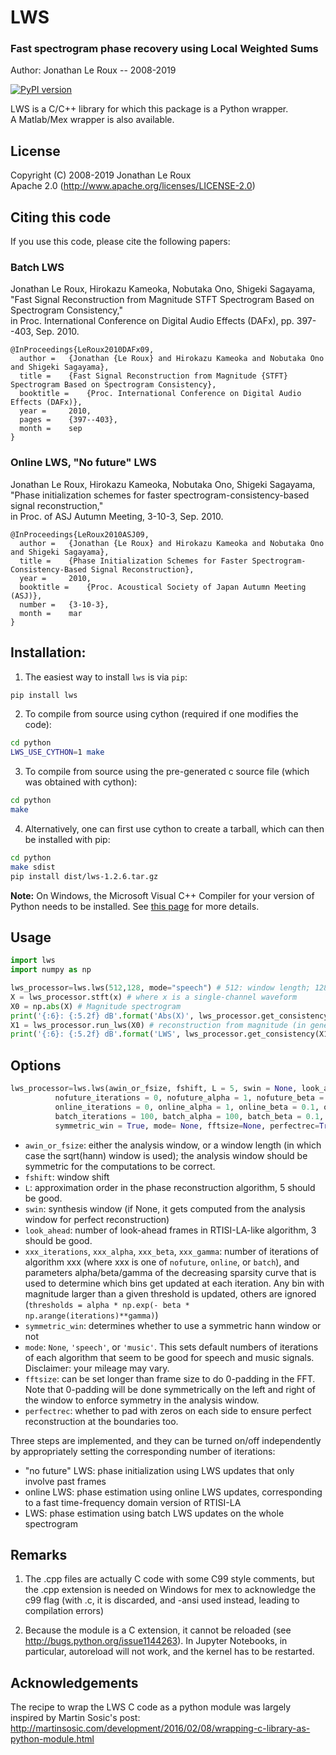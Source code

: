LWS
===

### Fast spectrogram phase recovery using Local Weighted Sums ###

Author: Jonathan Le Roux -- 2008-2019

[![PyPI version](https://badge.fury.io/py/lws.svg)](https://badge.fury.io/py/lws)

LWS is a C/C++ library for which this package is a Python wrapper.  
A Matlab/Mex wrapper is also available.

License
-------

Copyright (C) 2008-2019 Jonathan Le Roux  
Apache 2.0  (http://www.apache.org/licenses/LICENSE-2.0)

Citing this code
----------------

If you use this code, please cite the following papers:

### Batch LWS ###

Jonathan Le Roux, Hirokazu Kameoka, Nobutaka Ono, Shigeki Sagayama,  
"Fast Signal Reconstruction from Magnitude STFT Spectrogram Based on Spectrogram Consistency,"  
in Proc. International Conference on Digital Audio Effects (DAFx), pp. 397--403, Sep. 2010.

    @InProceedings{LeRoux2010DAFx09,
      author =	 {Jonathan {Le Roux} and Hirokazu Kameoka and Nobutaka Ono and Shigeki Sagayama},
      title =	 {Fast Signal Reconstruction from Magnitude {STFT} Spectrogram Based on Spectrogram Consistency},
      booktitle =	 {Proc. International Conference on Digital Audio Effects (DAFx)},
      year =	 2010,
      pages =	 {397--403},
      month =	 sep
    }


### Online LWS, "No future" LWS ###

Jonathan Le Roux, Hirokazu Kameoka, Nobutaka Ono, Shigeki Sagayama,  
"Phase initialization schemes for faster spectrogram-consistency-based signal reconstruction,"  
in Proc. of ASJ Autumn Meeting, 3-10-3, Sep. 2010.

    @InProceedings{LeRoux2010ASJ09,
      author =	 {Jonathan {Le Roux} and Hirokazu Kameoka and Nobutaka Ono and Shigeki Sagayama},
      title =	 {Phase Initialization Schemes for Faster Spectrogram-Consistency-Based Signal Reconstruction},
      year =	 2010,
      booktitle =	 {Proc. Acoustical Society of Japan Autumn Meeting (ASJ)},
      number =	 {3-10-3},
      month =	 mar
    }


Installation:
-------------

1) The easiest way to install `lws` is via `pip`:

```sh
pip install lws
```

2) To compile from source using cython (required if one modifies the code):

```sh
cd python
LWS_USE_CYTHON=1 make
```

3) To compile from source using the pre-generated c source file (which was obtained with cython):

```sh
cd python
make
```
    
4) Alternatively, one can first use cython to create a tarball, which can then be installed with pip:

```sh
cd python
make sdist
pip install dist/lws-1.2.6.tar.gz
```

**Note:** On Windows, the Microsoft Visual C++ Compiler for your version of Python needs to be installed. See [this page](https://wiki.python.org/moin/WindowsCompilers) for more details.

Usage
-----

```python
import lws
import numpy as np

lws_processor=lws.lws(512,128, mode="speech") # 512: window length; 128: window shift
X = lws_processor.stft(x) # where x is a single-channel waveform
X0 = np.abs(X) # Magnitude spectrogram
print('{:6}: {:5.2f} dB'.format('Abs(X)', lws_processor.get_consistency(X0)))
X1 = lws_processor.run_lws(X0) # reconstruction from magnitude (in general, one can reconstruct from an initial complex spectrogram)
print('{:6}: {:5.2f} dB'.format('LWS', lws_processor.get_consistency(X1)))
```

Options
-------

```python
lws_processor=lws.lws(awin_or_fsize, fshift, L = 5, swin = None, look_ahead = 3,
		  nofuture_iterations = 0, nofuture_alpha = 1, nofuture_beta = 0.1, nofuture_gamma = 1,
		  online_iterations = 0, online_alpha = 1, online_beta = 0.1, online_gamma = 1,
		  batch_iterations = 100, batch_alpha = 100, batch_beta = 0.1, batch_gamma = 1,
		  symmetric_win = True, mode= None, fftsize=None, perfectrec=True)
```

* `awin_or_fsize`: either the analysis window, or a window length (in which case the sqrt(hann) window is used); the analysis window should be symmetric for the computations to be correct.
* `fshift`: window shift
* `L`: approximation order in the phase reconstruction algorithm, 5 should be good.
* `swin`: synthesis window (if None, it gets computed from the analysis window for perfect reconstruction)
* `look_ahead`: number of look-ahead frames in RTISI-LA-like algorithm, 3 should be good.
* `xxx_iterations`, `xxx_alpha`, `xxx_beta`, `xxx_gamma`: number of iterations of algorithm xxx (where xxx is one of `nofuture`, `online`, or `batch`), and parameters alpha/beta/gamma of the decreasing sparsity curve that is used to determine which bins get updated at each iteration. Any bin with magnitude larger than a given threshold is updated, others are ignored (`thresholds = alpha * np.exp(- beta * np.arange(iterations)**gamma)`)
* `symmetric_win`: determines whether to use a symmetric hann window or not
* `mode`: `None`, `'speech'`, or `'music'`. This sets default numbers of iterations of each algorithm that seem to be good for speech and music signals. Disclaimer: your mileage may vary.
* `fftsize`: can be set longer than frame size to do 0-padding in the FFT. Note that 0-padding will be done symmetrically on the left and right of the window to enforce symmetry in the analysis window.
* `perfectrec`: whether to pad with zeros on each side to ensure perfect reconstruction at the boundaries too. 

Three steps are implemented, and they can be turned on/off independently by appropriately setting the corresponding number of iterations:

* "no future" LWS: phase initialization using LWS updates that only involve past frames
* online LWS: phase estimation using online LWS updates, corresponding to a fast time-frequency domain version of RTISI-LA
* LWS: phase estimation using batch LWS updates on the whole spectrogram




Remarks
-------

1) The .cpp files are actually C code with some C99 style comments, but the .cpp extension is needed on Windows for mex to acknowledge the c99 flag (with .c, it is discarded, and -ansi used instead, leading to compilation errors)

2) Because the module is a C extension, it cannot be reloaded (see <http://bugs.python.org/issue1144263>). In Jupyter Notebooks, in particular, autoreload will not work, and the kernel has to be restarted.


Acknowledgements
----------------

The recipe to wrap the LWS C code as a python module was largely inspired by Martin Sosic's post: http://martinsosic.com/development/2016/02/08/wrapping-c-library-as-python-module.html
